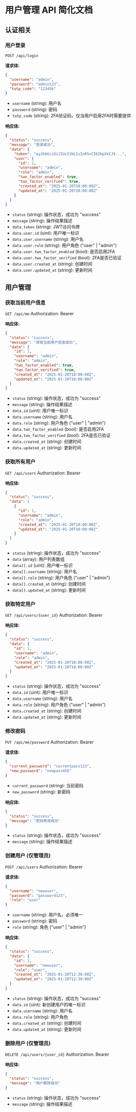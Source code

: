 # 用户管理 API 简化文档

## 认证相关

### 用户登录
`POST /api/login`

**请求体:**
```json
{
  "username": "admin",
  "password": "admin123",
  "totp_code": "123456"
}
```
- `username` (string): 用户名
- `password` (string): 密码
- `totp_code` (string): 2FA验证码，仅当用户启用2FA时需要提供

**响应体:**
```json
{
  "status": "success",
  "message": "登录成功",
  "data": {
    "token": "eyJhbGciOiJIUzI1NiIsInR5cCI6IkpXVCJ9...",
    "user": {
      "id": 1,
      "username": "admin",
      "role": "admin",
      "two_factor_enabled": true,
      "two_factor_verified": true,
      "created_at": "2025-01-20T10:00:00Z",
      "updated_at": "2025-01-20T10:00:00Z"
    }
  }
}
```
- `status` (string): 操作状态，成功为 "success"
- `message` (string): 操作结果描述
- `data.token` (string): JWT访问令牌
- `data.user.id` (uint): 用户唯一标识
- `data.user.username` (string): 用户名
- `data.user.role` (string): 用户角色 ("user" | "admin")
- `data.user.two_factor_enabled` (bool): 是否启用2FA
- `data.user.two_factor_verified` (bool): 2FA是否已验证
- `data.user.created_at` (string): 创建时间
- `data.user.updated_at` (string): 更新时间

## 用户管理

### 获取当前用户信息
`GET /api/me`
Authorization: Bearer <token>

**响应体:**
```json
{
  "status": "success",
  "message": "获取当前用户信息成功",
  "data": {
    "id": 1,
    "username": "admin",
    "role": "admin",
    "two_factor_enabled": true,
    "two_factor_verified": true,
    "created_at": "2025-01-20T10:00:00Z",
    "updated_at": "2025-01-20T10:00:00Z"
  }
}
```
- `status` (string): 操作状态，成功为 "success"
- `message` (string): 操作结果描述
- `data.id` (uint): 用户唯一标识
- `data.username` (string): 用户名
- `data.role` (string): 用户角色 ("user" | "admin")
- `data.two_factor_enabled` (bool): 是否启用2FA
- `data.two_factor_verified` (bool): 2FA是否已验证
- `data.created_at` (string): 创建时间
- `data.updated_at` (string): 更新时间

### 获取所有用户
`GET /api/users`
Authorization: Bearer <token>

**响应体:**
```json
{
  "status": "success",
  "data": [
    {
      "id": 1,
      "username": "admin",
      "role": "admin",
      "created_at": "2025-01-20T10:00:00Z",
      "updated_at": "2025-01-20T10:00:00Z"
    }
  ]
}
```
- `status` (string): 操作状态，成功为 "success"
- `data` (array): 用户列表数组
- `data[].id` (uint): 用户唯一标识
- `data[].username` (string): 用户名
- `data[].role` (string): 用户角色 ("user" | "admin")
- `data[].created_at` (string): 创建时间
- `data[].updated_at` (string): 更新时间

### 获取特定用户
`GET /api/users/{user_id}`
Authorization: Bearer <token>

**响应体:**
```json
{
  "status": "success",
  "data": {
    "id": 1,
    "username": "admin",
    "role": "admin",
    "created_at": "2025-01-20T10:00:00Z",
    "updated_at": "2025-01-20T10:00:00Z"
  }
}
```
- `status` (string): 操作状态，成功为 "success"
- `data.id` (uint): 用户唯一标识
- `data.username` (string): 用户名
- `data.role` (string): 用户角色 ("user" | "admin")
- `data.created_at` (string): 创建时间
- `data.updated_at` (string): 更新时间

### 修改密码
`PUT /api/me/password`
Authorization: Bearer <token>

**请求体:**
```json
{
  "current_password": "currentpass123",
  "new_password": "newpass456"
}
```
- `current_password` (string): 当前密码
- `new_password` (string): 新密码

**响应体:**
```json
{
  "status": "success",
  "message": "密码修改成功"
}
```
- `status` (string): 操作状态，成功为 "success"
- `message` (string): 操作结果描述

### 创建用户 (仅管理员)
`POST /api/users`
Authorization: Bearer <token>

**请求体:**
```json
{
  "username": "newuser",
  "password": "password123",
  "role": "user"
}
```
- `username` (string): 用户名，必须唯一
- `password` (string): 密码
- `role` (string): 角色 ("user" | "admin")

**响应体:**
```json
{
  "status": "success",
  "data": {
    "id": 3,
    "username": "newuser",
    "role": "user",
    "created_at": "2025-01-20T12:30:00Z",
    "updated_at": "2025-01-20T12:30:00Z"
  }
}
```
- `status` (string): 操作状态，成功为 "success"
- `data.id` (uint): 新创建用户的唯一标识
- `data.username` (string): 用户名
- `data.role` (string): 用户角色
- `data.created_at` (string): 创建时间
- `data.updated_at` (string): 更新时间

### 删除用户 (仅管理员)
`DELETE /api/users/{user_id}`
Authorization: Bearer <token>

**响应体:**
```json
{
  "status": "success",
  "message": "用户删除成功"
}
```
- `status` (string): 操作状态，成功为 "success"
- `message` (string): 操作结果描述
